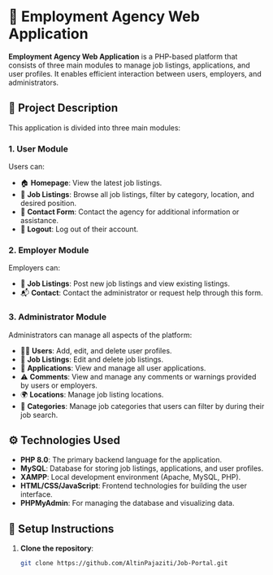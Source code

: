 # 💼 **Employment Agency Web Application**

**Employment Agency Web Application** is a PHP-based platform that consists of three main modules to manage job listings, applications, and user profiles. It enables efficient interaction between users, employers, and administrators.

## 🎯 **Project Description**
This application is divided into three main modules:

### 1. **User Module**
Users can:
- 🏠 **Homepage**: View the latest job listings.
- 💼 **Job Listings**: Browse all job listings, filter by category, location, and desired position.
- 📧 **Contact Form**: Contact the agency for additional information or assistance.
- 🚪 **Logout**: Log out of their account.

### 2. **Employer Module**
Employers can:
- 📝 **Job Listings**: Post new job listings and view existing listings.
- 📬 **Contact**: Contact the administrator or request help through this form.

### 3. **Administrator Module**
Administrators can manage all aspects of the platform:
- 🧑‍💼 **Users**: Add, edit, and delete user profiles.
- 📢 **Job Listings**: Edit and delete job listings.
- 📑 **Applications**: View and manage all user applications.
- ⚠️ **Comments**: View and manage any comments or warnings provided by users or employers.
- 🌍 **Locations**: Manage job listing locations.
- 🔖 **Categories**: Manage job categories that users can filter by during their job search.

## ⚙️ **Technologies Used**
- **PHP 8.0**: The primary backend language for the application.
- **MySQL**: Database for storing job listings, applications, and user profiles.
- **XAMPP**: Local development environment (Apache, MySQL, PHP).
- **HTML/CSS/JavaScript**: Frontend technologies for building the user interface.
- **PHPMyAdmin**: For managing the database and visualizing data.

## 🚀 **Setup Instructions**
1. **Clone the repository**:
   ```bash
   git clone https://github.com/AltinPajaziti/Job-Portal.git

